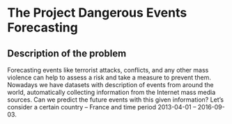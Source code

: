 # The Project Dangerous Events Forecasting
##	Description of the problem
Forecasting events like terrorist attacks, conflicts, and any other mass violence can help to assess a risk and take a measure to prevent them. Nowadays we have datasets with description of events from around the world, automatically collecting information from the Internet mass media sources. Can we predict the future events with this given information? Let’s consider a certain country – France and time period 2013-04-01 – 2016-09-03.

